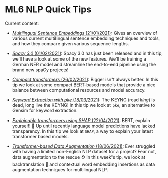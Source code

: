 # ML6 NLP Quick Tips

Current content:

-  [_Multilingual Sentence Embeddings_ (21/01/2021)](2021_01_21_multilingual_sentence_embeddings):
Gives an overview of various current multilingual sentence embedding techniques and tools, and
how they compare given various sequence lengths.

-  [_Spacy 3.0_ (01/02/2021)](2021_02_01_spacy_3_projects):
Spacy 3.0 has just been released and in this tip, we'll have a look at some of the new features.
We'll be training a German NER model and streamline the end-to-end pipeline using the brand new spaCy projects!

-  [_Compact transformers_ (26/02/2021)](2021_02_26_compact_transformers):
Bigger isn't always better. In this tip we look at some compact BERT-based models that provide a nice balance
between computational resources and model accuracy.

-  [_Keyword Extraction with pke_ (18/03/2021)](2021_03_18_pke_keyword_extraction):
The KEYNG (read *king*) is dead, long live the KEYNG!
In this tip we look at `pke`, an alternative to Gensim for keyword extraction.

-  [_Explainable transformers using SHAP_ (22/04/2021)](2021_04_22_shap_for_huggingface_transformers):
BERT, explain yourself! 📖
Up until recently language model predictions have lacked transparency. In this tip we look at `SHAP`, a way to explain your latest transformer based models.

-  [_Transformer-based Data Augmentation_ (18/06/2021)](2021_06_18_data_augmentation):
Ever struggled with having a limited non-English NLP dataset for a project? Fear not, data augmentation to the rescue ⛑
In this week's tip, we look at backtranslation 🔀 and contextual word embedding insertions as data augmentation techniques for multilingual NLP. 